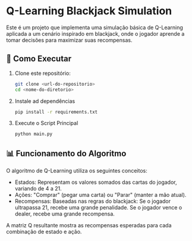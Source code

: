 # Q-Learning Blackjack Simulation

Este é um projeto que implementa uma simulação básica de Q-Learning aplicada a um cenário inspirado em blackjack, onde o jogador aprende a tomar decisões para maximizar suas recompensas.

## 🚀 Como Executar

1. Clone este repositório:
   ```bash
   git clone <url-do-repositorio>
   cd <nome-do-diretorio>

2. Instale ad dependências
    ```bash
   pip install -r requirements.txt 
   ```
3. Execute o Script Principal
    ```bash
    python main.py
    ```
## 📊 Funcionamento do Algoritmo

O algoritmo de Q-Learning utiliza os seguintes conceitos:

- Estados: Representam os valores somados das cartas do jogador, variando de 4 a 21.
- Ações: "Comprar" (pegar uma carta) ou "Parar" (manter a mão atual).
- Recompensas: Baseadas nas regras do blackjack:
    Se o jogador ultrapassa 21, recebe uma grande penalidade.
    Se o jogador vence o dealer, recebe uma grande recompensa.

A matriz Q resultante mostra as recompensas esperadas para cada combinação de estado e ação.
